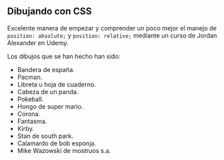 ## Dibujando con CSS

Excelente manera de empezar y comprender un poco mejor el manejo de `position: absolute;` y `position: relative;` mediante un curso de Jordan Alexander en Udemy.

Los dibujos que se han hecho han sido:
   - Bandera de españa.
   - Pacman.
   - Libreta u hoja de cuaderno.
   - Cabeza de un panda.
   - Pokeball.
   - Hongo de super mario.
   - Corona.
   - Fantasma.
   - Kirby.
   - Stan de south park.
   - Calamardo de bob esponja.
   - Mike Wazowski de mostruos s.a.

